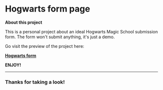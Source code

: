 # Hogwarts form page

**About this project**

This is a personal project about an ideal Hogwarts Magic School submission form.
The form won't submit anything, it's just a demo.

Go visit the preview of the project here:

**[Hogwarts form](https://simonceeno.github.io/hogwarts-form-page "Hogwarts form")**

**ENJOY!**


------------

### Thanks for taking a look!
